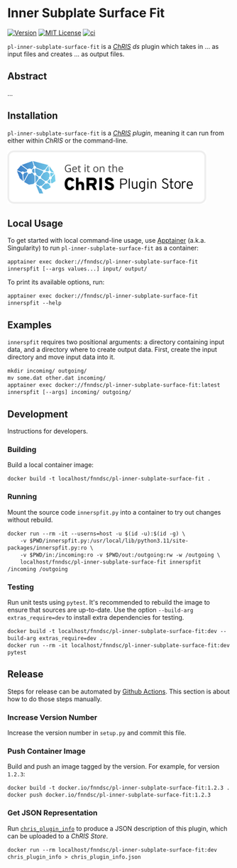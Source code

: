 # Inner Subplate Surface Fit

[![Version](https://img.shields.io/docker/v/fnndsc/pl-inner-subplate-surface-fit?sort=semver)](https://hub.docker.com/r/fnndsc/pl-inner-subplate-surface-fit)
[![MIT License](https://img.shields.io/github/license/fnndsc/pl-inner-subplate-surface-fit)](https://github.com/FNNDSC/pl-inner-subplate-surface-fit/blob/main/LICENSE)
[![ci](https://github.com/FNNDSC/pl-inner-subplate-surface-fit/actions/workflows/ci.yml/badge.svg)](https://github.com/FNNDSC/pl-inner-subplate-surface-fit/actions/workflows/ci.yml)

`pl-inner-subplate-surface-fit` is a [_ChRIS_](https://chrisproject.org/)
_ds_ plugin which takes in ...  as input files and
creates ... as output files.

## Abstract

...

## Installation

`pl-inner-subplate-surface-fit` is a _[ChRIS](https://chrisproject.org/) plugin_, meaning it can
run from either within _ChRIS_ or the command-line.

[![Get it from chrisstore.co](https://raw.githubusercontent.com/FNNDSC/ChRIS_store_ui/963938c241636e4c3dc4753ee1327f56cb82d8b5/src/assets/public/badges/light.svg)](https://chrisstore.co/plugin/pl-inner-subplate-surface-fit)

## Local Usage

To get started with local command-line usage, use [Apptainer](https://apptainer.org/)
(a.k.a. Singularity) to run `pl-inner-subplate-surface-fit` as a container:

```shell
apptainer exec docker://fnndsc/pl-inner-subplate-surface-fit innerspfit [--args values...] input/ output/
```

To print its available options, run:

```shell
apptainer exec docker://fnndsc/pl-inner-subplate-surface-fit innerspfit --help
```

## Examples

`innerspfit` requires two positional arguments: a directory containing
input data, and a directory where to create output data.
First, create the input directory and move input data into it.

```shell
mkdir incoming/ outgoing/
mv some.dat other.dat incoming/
apptainer exec docker://fnndsc/pl-inner-subplate-surface-fit:latest innerspfit [--args] incoming/ outgoing/
```

## Development

Instructions for developers.

### Building

Build a local container image:

```shell
docker build -t localhost/fnndsc/pl-inner-subplate-surface-fit .
```

### Running

Mount the source code `innerspfit.py` into a container to try out changes without rebuild.

```shell
docker run --rm -it --userns=host -u $(id -u):$(id -g) \
    -v $PWD/innerspfit.py:/usr/local/lib/python3.11/site-packages/innerspfit.py:ro \
    -v $PWD/in:/incoming:ro -v $PWD/out:/outgoing:rw -w /outgoing \
    localhost/fnndsc/pl-inner-subplate-surface-fit innerspfit /incoming /outgoing
```

### Testing

Run unit tests using `pytest`.
It's recommended to rebuild the image to ensure that sources are up-to-date.
Use the option `--build-arg extras_require=dev` to install extra dependencies for testing.

```shell
docker build -t localhost/fnndsc/pl-inner-subplate-surface-fit:dev --build-arg extras_require=dev .
docker run --rm -it localhost/fnndsc/pl-inner-subplate-surface-fit:dev pytest
```

## Release

Steps for release can be automated by [Github Actions](.github/workflows/ci.yml).
This section is about how to do those steps manually.

### Increase Version Number

Increase the version number in `setup.py` and commit this file.

### Push Container Image

Build and push an image tagged by the version. For example, for version `1.2.3`:

```
docker build -t docker.io/fnndsc/pl-inner-subplate-surface-fit:1.2.3 .
docker push docker.io/fnndsc/pl-inner-subplate-surface-fit:1.2.3
```

### Get JSON Representation

Run [`chris_plugin_info`](https://github.com/FNNDSC/chris_plugin#usage)
to produce a JSON description of this plugin, which can be uploaded to a _ChRIS Store_.

```shell
docker run --rm localhost/fnndsc/pl-inner-subplate-surface-fit:dev chris_plugin_info > chris_plugin_info.json
```

